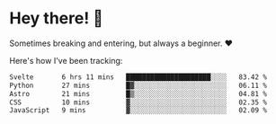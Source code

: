 # Hey there! 👋
Sometimes breaking and entering, but always a beginner. ❤️

Here's how I've been tracking:
<!--START_SECTION:waka-->

```txt
Svelte       6 hrs 11 mins   █████████████████████░░░░   83.42 %
Python       27 mins         █▓░░░░░░░░░░░░░░░░░░░░░░░   06.11 %
Astro        21 mins         █▒░░░░░░░░░░░░░░░░░░░░░░░   04.81 %
CSS          10 mins         ▓░░░░░░░░░░░░░░░░░░░░░░░░   02.35 %
JavaScript   9 mins          ▓░░░░░░░░░░░░░░░░░░░░░░░░   02.09 %
```

<!--END_SECTION:waka-->
